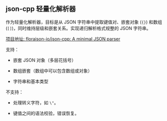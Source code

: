 ## json-cpp 轻量化解析器

作为轻量化解析器，目标是从 JSON 字符串中提取键值对、嵌套对象 (`{}`) 和数组 (`[]`)，同时维持层级和嵌套关系。实现递归解析格式规整的 JSON 字符串。

[项目地址: floraison-io/json-cpp: A minimal JSON parser](https://github.com/floraison-io/json-cpp)

支持：

* 嵌套 JSON 对象（多层花括号）

* 数组嵌套（数组中可以包含数组或对象）

* 字符串和基本类型

不支持：

* 处理转义字符，如 `\"`。

* 键值之间的语法校验，错误恢复。
